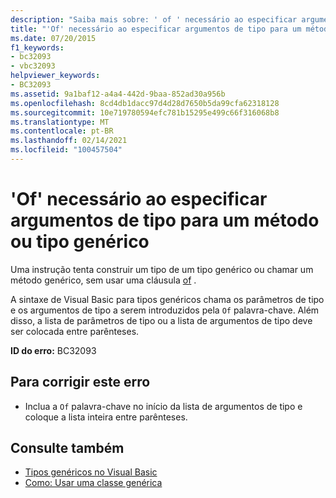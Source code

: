 ```yaml
---
description: "Saiba mais sobre: ' of ' necessário ao especificar argumentos de tipo para um tipo ou método genérico"
title: "'Of' necessário ao especificar argumentos de tipo para um método ou tipo genérico"
ms.date: 07/20/2015
f1_keywords:
- bc32093
- vbc32093
helpviewer_keywords:
- BC32093
ms.assetid: 9a1baf12-a4a4-442d-9baa-852ad30a956b
ms.openlocfilehash: 8cd4db1dacc97d4d28d7650b5da99cfa62318128
ms.sourcegitcommit: 10e719780594efc781b15295e499c66f316068b8
ms.translationtype: MT
ms.contentlocale: pt-BR
ms.lasthandoff: 02/14/2021
ms.locfileid: "100457504"
---
```

# <a name="of-required-when-specifying-type-arguments-for-a-generic-type-or-method"></a>'Of' necessário ao especificar argumentos de tipo para um método ou tipo genérico

Uma instrução tenta construir um tipo de um tipo genérico ou chamar um método genérico, sem usar uma cláusula [of](../language-reference/statements/of-clause.md) .  
  
 A sintaxe de Visual Basic para tipos genéricos chama os parâmetros de tipo e os argumentos de tipo a serem introduzidos pela `Of` palavra-chave. Além disso, a lista de parâmetros de tipo ou a lista de argumentos de tipo deve ser colocada entre parênteses.  
  
 **ID do erro:** BC32093  
  
## <a name="to-correct-this-error"></a>Para corrigir este erro  
  
- Inclua a `Of` palavra-chave no início da lista de argumentos de tipo e coloque a lista inteira entre parênteses.  
  
## <a name="see-also"></a>Consulte também

- [Tipos genéricos no Visual Basic](../programming-guide/language-features/data-types/generic-types.md)
- [Como: Usar uma classe genérica](../programming-guide/language-features/data-types/how-to-use-a-generic-class.md)
